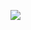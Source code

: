<img src="https://github-readme-stats.vercel.app/api/top-langs/?username=Mixu2021&layout=compact&theme=github_dark&hide_border=true&exclude_repo=FiveM-DarkSide,FiveM-Everyday,github-readme-stats,txAdmin,p_blackmarket&count_private=true&langs_count=10" /><br>
<!--img src="https://github-readme-stats-mixu2021.vercel.app/api?username=Mixu2021&show_icons=true&theme=github_dark&hide_border=true&hide_title=true&count_private=true" /-->
